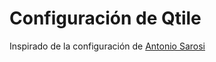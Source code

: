 # Configuración de Qtile

Inspirado de la configuración de [Antonio Sarosi](https://github.com/antoniosarosi/dotfiles/tree/master/.config/qtile)
